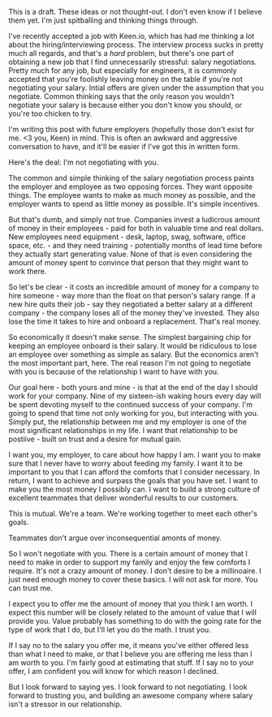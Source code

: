 This is a draft. These ideas or not thought-out. I don't even know if I believe them yet. I'm just spitballing and thinking things through.

I've recently accepted a job with Keen.io, which has had me thinking a lot about the hiring/interviewing process. The interview process sucks in pretty much all regards, and that's a _hard_ problem, but there's one part of obtaining a new job that I find unnecessarily stressful: salary negotiations. Pretty much for any job, but especially for engineers, it is commonly accepted that you're foolishly leaving money on the table if you're not negotiating your salary. Intial offers are given under the assumption that you negotiate. Common thinking says that the only reason you wouldn't negotiate your salary is because either you don't know you should, or you're too chicken to try.

<!--more-->

I'm writing this post with future employers (hopefully those don't exist for me. <3 you, Keen) in mind. This is often an awkward and aggressive conversation to have, and it'll be easier if I've got this in written form.

Here's the deal: I'm not negotiating with you.

The common and simple thinking of the salary negotiation process paints the employer and employee as two opposing forces. They want opposite things. The employee wants to make as much money as possible, and the employer wants to spend as little money as possible. It's simple incentives.

But that's dumb, and simply not true. Companies invest a ludicrous amount of money in their employees - paid for both in valuable time and real dollars. New employees need equipment - desk, laptop, swag, software, office space, etc. - and they need training - potentially months of lead time before they actually start generating value. None of that is even considering the amount of money spent to convince that person that they might want to work there.

So let's be clear - it costs an incredible amount of money for a company to hire someone - way more than the float on that person's salary range. If a new hire quits their job - say they negotiated a better salary at a different company - the company loses all of the money they've invested. They also lose the time it takes to hire and onboard a replacement. That's real money.

So economically it doesn't make sense. The simplest bargaining chip for keeping an employee onboard is their salary. It would be ridiculous to lose an employee over something as simple as salary. But the economics aren't the most important part, here. The real reason I'm not going to negotiate with you is because of the relationship I want to have with you.

Our goal here - both yours and mine - is that at the end of the day I should work for your company. Nine of my sixteen-ish waking hours every day will be spent devoting myself to the continued success of your company. I'm going to spend that time not only working for you, but interacting with you. Simply put, the relationship between me and my employer is one of the most significant relationships in my life. I want that relationship to be postiive - built on trust and a desire for mutual gain.

I want you, my employer, to care about how happy I am. I want you to make sure that I never have to worry about feeding my family. I want it to be important to you that I can afford the comforts that I consider necessary. In return, I want to achieve and surpass the goals that you have set. I want to make you the most money I possibly can. I want to build a strong culture of excellent teammates that deliver wonderful results to our customers.

This is mutual. We're a team. We're working together to meet each other's goals.

Teammates don't argue over inconsequential amonts of money.

So I won't negotiate with you. There is a certain amount of money that I need to make in order to support my family and enjoy the few comforts I require. It's not a crazy amount of money. I don't desire to be a millinoaire. I just need enough money to cover these basics. I will not ask for more. You can trust me.

I expect you to offer me the amount of money that you think I am worth. I expect this number will be closely related to the amount of value that I will provide you. Value probably has something to do with the going rate for the type of work that I do, but I'll let you do the math. I trust you.

If I say no to the salary you offer me, it means you've either offered less than what I need to make, or that I believe you are offering me less than I am worth to you. I'm fairly good at estimating that stuff. If I say no to your offer, I am confident you will know for which reason I declined.

But I look forward to saying yes. I look forward to not negotiating. I look forward to trusting you, and building an awesome company where salary isn't a stressor in our relationship.

